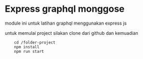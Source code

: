 # Express graphql monggose

module ini untuk latihan graphql menggunakan express js

untuk memulai project silakan clone  dari github
dan kemuadian

```
    cd /folder-project
    npm install
    npm run start
```
